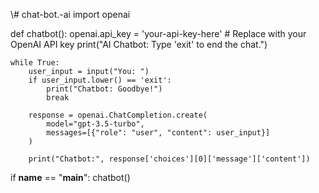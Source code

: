 \\# chat-bot.-ai
import openai

def chatbot():
    openai.api_key = 'your-api-key-here'  # Replace with your OpenAI API key
    print("AI Chatbot: Type 'exit' to end the chat.")
    
    while True:
        user_input = input("You: ")
        if user_input.lower() == 'exit':
            print("Chatbot: Goodbye!")
            break
        
        response = openai.ChatCompletion.create(
            model="gpt-3.5-turbo",
            messages=[{"role": "user", "content": user_input}]
        )
        
        print("Chatbot:", response['choices'][0]['message']['content'])

if __name__ == "__main__":
    chatbot()

